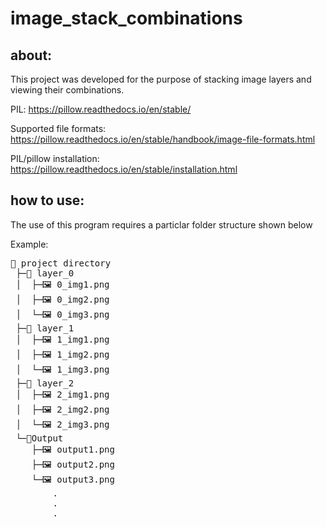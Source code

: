 # image_stack_combinations

## about:
This project was developed for the purpose of stacking image layers and viewing their combinations. 

PIL: https://pillow.readthedocs.io/en/stable/

Supported file formats: https://pillow.readthedocs.io/en/stable/handbook/image-file-formats.html

PIL/pillow installation: https://pillow.readthedocs.io/en/stable/installation.html

## how to use:

The use of this program requires a particlar folder structure shown below

Example:
<pre>
📁 project directory
 ├─📁 layer_0
 │  ├─🖼️ 0_img1.png
 │  ├─🖼️ 0_img2.png
 │  └─🖼️ 0_img3.png
 ├─📁 layer_1
 │  ├─🖼️ 1_img1.png
 │  ├─🖼️ 1_img2.png
 │  └─🖼️ 1_img3.png
 ├─📁 layer_2
 │  ├─🖼️ 2_img1.png
 │  ├─🖼️ 2_img2.png
 │  └─🖼️ 2_img3.png
 └─📁Output
    ├─🖼️ output1.png
    ├─🖼️ output2.png
    └─🖼️ output3.png
        .
        .
        .

</pre>


